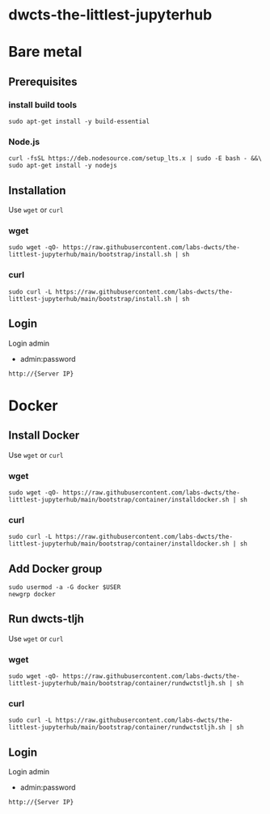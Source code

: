 # dwcts-the-littlest-jupyterhub

# Bare metal

## Prerequisites

### install build tools

```
sudo apt-get install -y build-essential
```

### Node.js

```
curl -fsSL https://deb.nodesource.com/setup_lts.x | sudo -E bash - &&\
sudo apt-get install -y nodejs
```

## Installation

Use `wget` or `curl`

### wget

```
sudo wget -qO- https://raw.githubusercontent.com/labs-dwcts/the-littlest-jupyterhub/main/bootstrap/install.sh | sh
```

### curl

```
sudo curl -L https://raw.githubusercontent.com/labs-dwcts/the-littlest-jupyterhub/main/bootstrap/install.sh | sh
```

## Login

Login admin

- admin:password

```
http://{Server IP}
```

# Docker

## Install Docker

Use `wget` or `curl`

### wget

```
sudo wget -qO- https://raw.githubusercontent.com/labs-dwcts/the-littlest-jupyterhub/main/bootstrap/container/installdocker.sh | sh
```

### curl

```
sudo curl -L https://raw.githubusercontent.com/labs-dwcts/the-littlest-jupyterhub/main/bootstrap/container/installdocker.sh | sh
```

## Add Docker group

```
sudo usermod -a -G docker $USER
newgrp docker
```

## Run dwcts-tljh

Use `wget` or `curl`

### wget

```
sudo wget -qO- https://raw.githubusercontent.com/labs-dwcts/the-littlest-jupyterhub/main/bootstrap/container/rundwctstljh.sh | sh
```

### curl

```
sudo curl -L https://raw.githubusercontent.com/labs-dwcts/the-littlest-jupyterhub/main/bootstrap/container/rundwctstljh.sh | sh
```

## Login

Login admin

- admin:password

```
http://{Server IP}
```
